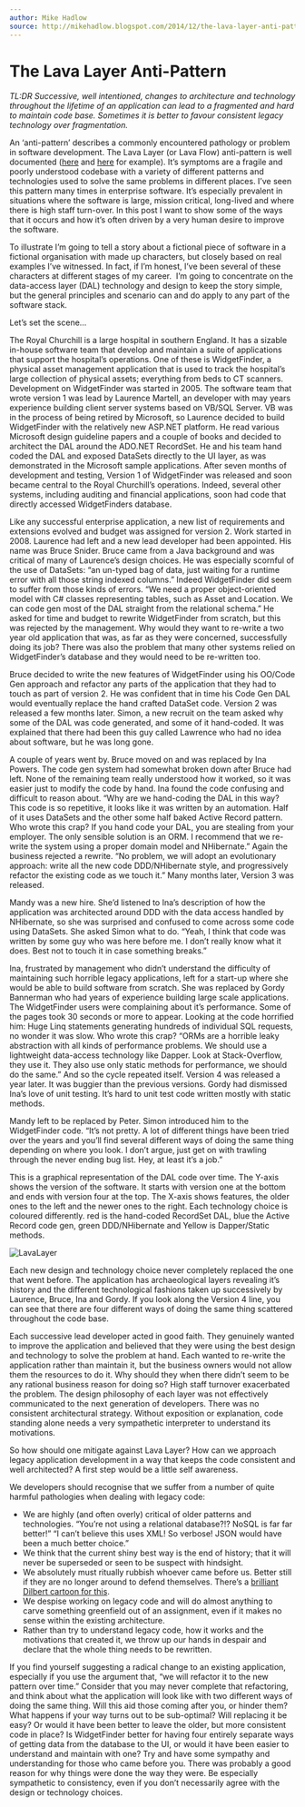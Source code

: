 ```yaml
---
author: Mike Hadlow
source: http://mikehadlow.blogspot.com/2014/12/the-lava-layer-anti-pattern.html
---
```


# The Lava Layer Anti-Pattern

_TL:DR Successive, well intentioned, changes to architecture and technology throughout the lifetime of an application can lead to a fragmented and hard to maintain code base. Sometimes it is better to favour consistent legacy technology over fragmentation._

An &#8216;anti-pattern&#8217; describes a commonly encountered pathology or problem in software development. The Lava Layer (or Lava Flow) anti-pattern is well documented ([here](http://www.antipatterns.com/lavaflow.htm) and [here](http://en.wikipedia.org/wiki/Lava_flow_(programming)) for example). It&#8217;s symptoms are a fragile and poorly understood codebase with a variety of different patterns and technologies used to solve the same problems in different places. I&#8217;ve seen this pattern many times in enterprise software. It&#8217;s especially prevalent in situations where the software is large, mission critical, long-lived and where there is high staff turn-over. In this post I want to show some of the ways that it occurs and how it&#8217;s often driven by a very human desire to improve the software.

To illustrate I&#8217;m going to tell a story about a fictional piece of software in a fictional organisation with made up characters, but closely based on real examples I&#8217;ve witnessed. In fact, if I&#8217;m honest, I&#8217;ve been several of these characters at different stages of my career.&#160; I&#8217;m going to concentrate on the data-access layer (DAL) technology and design to keep the story simple, but the general principles and scenario can and do apply to any part of the software stack.

Let&#8217;s set the scene&#8230;

The Royal Churchill is a large hospital in southern England. It has a sizable in-house software team that develop and maintain a suite of applications that support the hospital&#8217;s operations. One of these is WidgetFinder, a physical asset management application that is used to track the hospital&#8217;s large collection of physical assets; everything from beds to CT scanners. Development on WidgetFinder was started in 2005. The software team that wrote version 1 was lead by Laurence Martell, an developer with may years experience building client server systems based on VB/SQL Server. VB was in the process of being retired by Microsoft, so Laurence decided to build WidgetFinder with the relatively new ASP.NET platform. He read various Microsoft design guideline papers and a couple of books and decided to architect the DAL around the ADO.NET RecordSet. He and his team hand coded the DAL and exposed DataSets directly to the UI layer, as was demonstrated in the Microsoft sample applications. After seven months of development and testing, Version 1 of WidgetFinder was released and soon became central to the Royal Churchill&#8217;s operations. Indeed, several other systems, including auditing and financial applications, soon had code that directly accessed WidgetFinders database.

Like any successful enterprise application, a new list of requirements and extensions evolved and budget was assigned for version 2. Work started in 2008. Laurence had left and a new lead developer had been appointed. His name was Bruce Snider. Bruce came from a Java background and was critical of many of Laurence&#8217;s design choices. He was especially scornful of the use of DataSets: &#8220;an un-typed bag of data, just waiting for a runtime error with all those string indexed columns.&#8221; Indeed WidgetFinder did seem to suffer from those kinds of errors. &#8220;We need a proper object-oriented model with C# classes representing tables, such as Asset and Location. We can code gen most of the DAL straight from the relational schema.&#8221; He asked for time and budget to rewrite WidgetFinder from scratch, but this was rejected by the management. Why would they want to re-write a two year old application that was, as far as they were concerned, successfully doing its job? There was also the problem that many other systems relied on WidgetFinder&#8217;s database and they would need to be re-written too.

Bruce decided to write the new features of WidgetFinder using his OO/Code Gen approach and refactor any parts of the application that they had to touch as part of version 2. He was confident that in time his Code Gen DAL would eventually replace the hand crafted DataSet code. Version 2 was released a few months later. Simon, a new recruit on the team asked why some of the DAL was code generated, and some of it hand-coded. It was explained that there had been this guy called Lawrence who had no idea about software, but he was long gone.

A couple of years went by. Bruce moved on and was replaced by Ina Powers. The code gen system had somewhat broken down after Bruce had left. None of the remaining team really understood how it worked, so it was easier just to modify the code by hand. Ina found the code confusing and difficult to reason about. &#8220;Why are we hand-coding the DAL in this way? This code is so repetitive, it looks like it was written by an automation. Half of it uses DataSets and the other some half baked Active Record pattern. Who wrote this crap? If you hand code your DAL, you are stealing from your employer. The only sensible solution is an ORM. I recommend that we re-write the system using a proper domain model and NHibernate.&#8221; Again the business rejected a rewrite. &#8220;No problem, we will adopt an evolutionary approach: write all the new code DDD/NHibernate style, and progressively refactor the existing code as we touch it.&#8221; Many months later, Version 3 was released.

Mandy was a new hire. She&#8217;d listened to Ina&#8217;s description of how the application was architected around DDD with the data access handled by NHibernate, so she was surprised and confused to come across some code using DataSets. She asked Simon what to do. &#8220;Yeah, I think that code was written by some guy who was here before me. I don&#8217;t really know what it does. Best not to touch it in case something breaks.&#8221;

Ina, frustrated by management who didn&#8217;t understand the difficulty of maintaining such horrible legacy applications, left for a start-up where she would be able to build software from scratch. She was replaced by Gordy Bannerman who had years of experience building large scale applications. The WidgetFinder users were complaining about it&#8217;s performance. Some of the pages took 30 seconds or more to appear. Looking at the code horrified him: Huge Linq statements generating hundreds of individual SQL requests, no wonder it was slow. Who wrote this crap? &#8220;ORMs are a horrible leaky abstraction with all kinds of performance problems. We should use a lightweight data-access technology like Dapper. Look at Stack-Overflow, they use it. They also use only static methods for performance, we should do the same.&#8221; And so the cycle repeated itself. Version 4 was released a year later. It was buggier than the previous versions. Gordy had dismissed Ina&#8217;s love of unit testing. It&#8217;s hard to unit test code written mostly with static methods.

Mandy left to be replaced by Peter. Simon introduced him to the WidgetFinder code. &#8220;It&#8217;s not pretty. A lot of different things have been tried over the years and you&#8217;ll find several different ways of doing the same thing depending on where you look. I don&#8217;t argue, just get on with trawling through the never ending bug list. Hey, at least it&#8217;s a job.&#8221;

This is a graphical representation of the DAL code over time. The Y-axis shows the version of the software. It starts with version one at the bottom and ends with version four at the top. The X-axis shows features, the older ones to the left and the newer ones to the right. Each technology choice is coloured differently. red is the hand-coded RecordSet DAL, blue the Active Record code gen, green DDD/NHibernate and Yellow is Dapper/Static methods.

![LavaLayer](https://raw.githubusercontent.com/montanaflynn/programming-articles/master/assets/img/lava-layer.png)

Each new design and technology choice never completely replaced the one that went before. The application has archaeological layers revealing it&#8217;s history and the different technological fashions taken up successively by Laurence, Bruce, Ina and Gordy. If you look along the Version 4 line, you can see that there are four different ways of doing the same thing scattered throughout the code base.

Each successive lead developer acted in good faith. They genuinely wanted to improve the application and believed that they were using the best design and technology to solve the problem at hand. Each wanted to re-write the application rather than maintain it, but the business owners would not allow them the resources to do it. Why should they when there didn&#8217;t seem to be any rational business reason for doing so? High staff turnover exacerbated the problem. The design philosophy of each layer was not effectively communicated to the next generation of developers. There was no consistent architectural strategy. Without exposition or explanation, code standing alone needs a very sympathetic interpreter to understand its motivations.

So how should one mitigate against Lava Layer? How can we approach legacy application development in a way that keeps the code consistent and well architected? A first step would be a little self awareness.

We developers should recognise that we suffer from a number of quite harmful pathologies when dealing with legacy code:

- We are highly (and often overly) critical of older patterns and technologies. &#8220;You&#8217;re not using a relational database?!? NoSQL is far far better!&#8221; &#8220;I can&#8217;t believe this uses XML! So verbose! JSON would have been a much better choice.&#8221;
- We think that the current shiny best way is the end of history; that it will never be superseded or seen to be suspect with hindsight.
- We absolutely must ritually rubbish whoever came before us. Better still if they are no longer around to defend themselves. There&#8217;s a [brilliant Dilbert cartoon for this](http://www.dilbert.com/strips/comic/2013-02-24/).
- We despise working on legacy code and will do almost anything to carve something greenfield out of an assignment, even if it makes no sense within the existing architecture.
- Rather than try to understand legacy code, how it works and the motivations that created it, we throw up our hands in despair and declare that the whole thing needs to be rewritten.  

If you find yourself suggesting a radical change to an existing application, especially if you use the argument that, &#8220;we will refactor it to the new pattern over time.&#8221; Consider that you may never complete that refactoring, and think about what the application will look like with two different ways of doing the same thing. Will this aid those coming after you, or hinder them? What happens if your way turns out to be sub-optimal? Will replacing it be easy? Or would it have been better to leave the older, but more consistent code in place? Is WidgetFinder better for having four entirely separate ways of getting data from the database to the UI, or would it have been easier to understand and maintain with one? Try and have some sympathy and understanding for those who came before you. There was probably a good reason for why things were done the way they were. Be especially sympathetic to consistency, even if you don&#8217;t necessarily agree with the design or technology choices. 
 